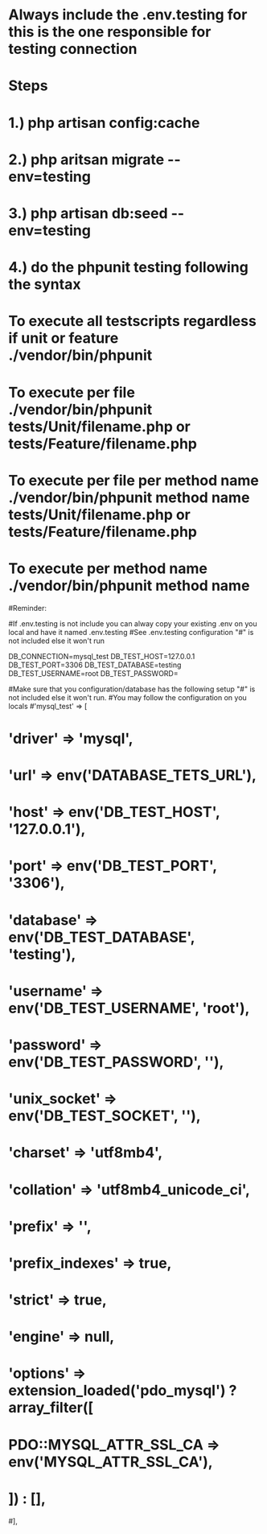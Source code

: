 # Always include the .env.testing for this is the one responsible for testing connection
# Steps
# 1.) php artisan config:cache
# 2.) php aritsan migrate --env=testing
# 3.) php artisan db:seed --env=testing
# 4.) do the phpunit testing following the syntax
# To execute all testscripts regardless if unit or feature ./vendor/bin/phpunit 
# To execute per file ./vendor/bin/phpunit tests/Unit/filename.php or tests/Feature/filename.php
# To execute per file per method name ./vendor/bin/phpunit method name tests/Unit/filename.php or tests/Feature/filename.php
# To execute per method name ./vendor/bin/phpunit method name


#Reminder:

#If .env.testing is not include you can alway copy your existing .env on you local and have it named .env.testing
#See .env.testing configuration "#" is not included else it won't run

DB_CONNECTION=mysql_test
DB_TEST_HOST=127.0.0.1
DB_TEST_PORT=3306
DB_TEST_DATABASE=testing
DB_TEST_USERNAME=root
DB_TEST_PASSWORD=

#Make sure that you configuration/database has the following setup "#" is not included else it won't run. 
#You may follow the configuration on you locals
#'mysql_test' => [
#    'driver' => 'mysql',
#    'url' => env('DATABASE_TETS_URL'),
#    'host' => env('DB_TEST_HOST', '127.0.0.1'),
#    'port' => env('DB_TEST_PORT', '3306'),
#    'database' => env('DB_TEST_DATABASE', 'testing'),
#    'username' => env('DB_TEST_USERNAME', 'root'),
#    'password' => env('DB_TEST_PASSWORD', ''),
#    'unix_socket' => env('DB_TEST_SOCKET', ''),
#    'charset' => 'utf8mb4',
#    'collation' => 'utf8mb4_unicode_ci',
#    'prefix' => '',
#    'prefix_indexes' => true,
#    'strict' => true,
#    'engine' => null,
#    'options' => extension_loaded('pdo_mysql') ? array_filter([
#        PDO::MYSQL_ATTR_SSL_CA => env('MYSQL_ATTR_SSL_CA'),
#    ]) : [],
#],
